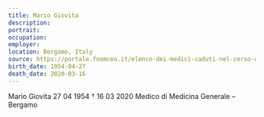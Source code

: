 ```yaml
---
title: Mario Giovita
description: 
portrait: 
occupation: 
employer: 
location: Bergamo, Italy
source: https://portale.fnomceo.it/elenco-dei-medici-caduti-nel-corso-dellepidemia-di-covid-19/
birth_date: 1954-04-27
death_date: 2020-03-16
---
```


Mario Giovita 27 04 1954 † 16 03 2020
Medico di Medicina Generale  – Bergamo